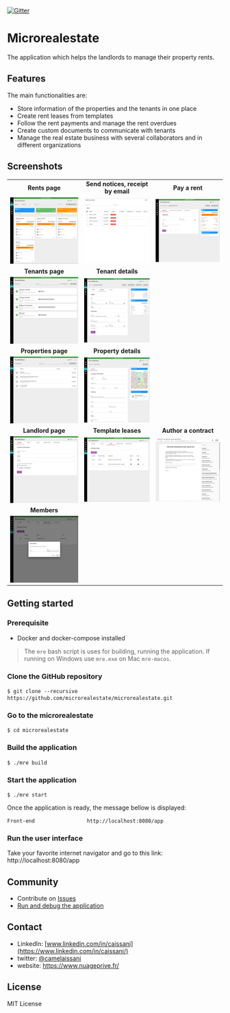 [![Gitter](https://badges.gitter.im/Join%20Chat.svg)](https://gitter.im/microrealestate)

# Microrealestate

The application which helps the landlords to manage their property rents.

## Features

The main functionalities are:

- Store information of the properties and the tenants in one place
- Create rent leases from templates
- Follow the rent payments and manage the rent overdues
- Create custom documents to communicate with tenants
- Manage the real estate business with several collaborators and in different organizations

## Screenshots

|                           |                                 |                        |
|:-------------------------:|:-------------------------------:|:----------------------:|
| **Rents page**                | **Send notices, receipt by email**  | **Pay a rent**             |
| [<img src="./picture/rents.png" alt="drawing" width="350"/>](./picture/rents.png) | [<img src="./picture/sendmassemails.png" alt="drawing" width="350"/>](./picture/sendmassemails.png) | [<img src="./picture/payment.png" alt="drawing" width="350"/>](./picture/payment.png) |
| **Tenants page**              | **Tenant details**                 | |
| [<img src="./picture/tenants.png" alt="drawing" width="350"/>](./picture/tenants.png) | [<img src="./picture/tenantcontract.png" alt="drawing" width="350"/>](./picture/tenantcontract.png) | |
| **Properties page**           | **Property details**               | |
| [<img src="./picture/properties.png" alt="drawing" width="350"/>](./picture/properties.png) | [<img src="./picture/property.png" alt="drawing" width="350"/>](./picture/property.png)| |
| **Landlord page**             | **Template leases**                | **Author a contract**          |
| [<img src="./picture/landlord.png" alt="drawing" width="350"/>](./picture/landlord.png) | [<img src="./picture/leases.png" alt="drawing" width="350"/>](./picture/leases.png) | [<img src="./picture/contracttemplate.png" alt="drawing" width="350"/>](./picture/contracttemplate.png) |
| **Members**                        | |
| [<img src="./picture/members.png" alt="drawing" width="350"/>](./picture/members.png) | |

## Getting started

### Prerequisite
- Docker and docker-compose installed

> The `mre` bash script is uses for building, running the application. If running on Windows use `mre.exe` on Mac `mre-macos`.

### Clone the GitHub repository
```shell
$ git clone --recursive https://github.com/microrealestate/microrealestate.git
```

### Go to the microrealestate
```shell
$ cd microrealestate
```

### Build the application
```shell
$ ./mre build
```

### Start the application
```shell
$ ./mre start
```

Once the application is ready, the message bellow is displayed:

```shell
Front-end                 http://localhost:8080/app
```

### Run the user interface

Take your favorite internet navigator and go to this link: http://localhost:8080/app

## Community

* Contribute on [Issues](https://github.com/microrealestate/microrealestate/issues)
* [Run and debug the application](./DEVELOPER.md)

## Contact

* LinkedIn: [www.linkedin.com/in/caissani](https://www.linkedin.com/in/caissani/)
* twitter: [@camelaissani](https://twitter.com/camelaissani)
* website: https://www.nuageprive.fr/

## License

MIT License
